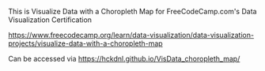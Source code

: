 This is Visualize Data with a Choropleth Map for FreeCodeCamp.com's Data Visualization Certification

https://www.freecodecamp.org/learn/data-visualization/data-visualization-projects/visualize-data-with-a-choropleth-map

Can be accessed via https://hckdnl.github.io/VisData_choropleth_map/